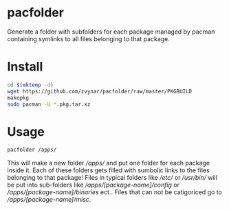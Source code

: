pacfolder
=========

Generate a folder with subfolders for each package managed by pacman containing symlinks to all files belonging to that package.

Install
=======

```bash
cd $(mktemp -d)
wget https://github.com/zvynar/pacfolder/raw/master/PKGBUILD
makepkg
sudo pacman -U *.pkg.tar.xz
```

Usage
=====

```bash
pacfolder /apps/
```
This will make a new folder _/apps/_ and put one folder for each package inside it. Each of these folders gets
filled with sumbolic links to the files belonging to that package! Files in typical folders like _/etc/_ or _/usr/bin/_ will
be put into sub-folders like _/apps/[package-name]/config_ or _/apps/[package-name]/binaries_ ect.. Files that can not be
catigoriced go to _/apps/[package-name]/misc_.

